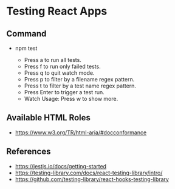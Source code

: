 # Testing React Apps

## Command

- npm test

  - Press a to run all tests.
  - Press f to run only failed tests.
  - Press q to quit watch mode.
  - Press p to filter by a filename regex pattern.
  - Press t to filter by a test name regex pattern.
  - Press Enter to trigger a test run.
  - Watch Usage: Press w to show more.

## Available HTML Roles

- https://www.w3.org/TR/html-aria/#docconformance

## References

- https://jestjs.io/docs/getting-started
- https://testing-library.com/docs/react-testing-library/intro/
- https://github.com/testing-library/react-hooks-testing-library
